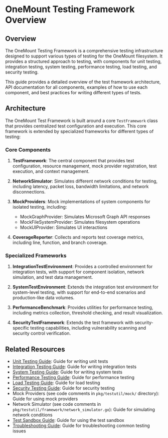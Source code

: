 # OneMount Testing Framework Overview

## Overview

The OneMount Testing Framework is a comprehensive testing infrastructure designed to support various types of testing for the OneMount filesystem. It provides a structured approach to testing, with components for unit testing, integration testing, system testing, performance testing, load testing, and security testing.

This guide provides a detailed overview of the test framework architecture, API documentation for all components, examples of how to use each component, and best practices for writing different types of tests.

## Architecture

The OneMount Test Framework is built around a core `TestFramework` class that provides centralized test configuration and execution. This core framework is extended by specialized frameworks for different types of testing:

### Core Components

1. **TestFramework**: The central component that provides test configuration, resource management, mock provider registration, test execution, and context management.

2. **NetworkSimulator**: Simulates different network conditions for testing, including latency, packet loss, bandwidth limitations, and network disconnections.

3. **MockProviders**: Mock implementations of system components for isolated testing, including:
   - MockGraphProvider: Simulates Microsoft Graph API responses
   - MockFileSystemProvider: Simulates filesystem operations
   - MockUIProvider: Simulates UI interactions

4. **CoverageReporter**: Collects and reports test coverage metrics, including line, function, and branch coverage.

### Specialized Frameworks

1. **IntegrationTestEnvironment**: Provides a controlled environment for integration tests, with support for component isolation, network simulation, and test data management.

2. **SystemTestEnvironment**: Extends the integration test environment for system-level testing, with support for end-to-end scenarios and production-like data volumes.

3. **PerformanceBenchmark**: Provides utilities for performance testing, including metrics collection, threshold checking, and result visualization.

4. **SecurityTestFramework**: Extends the test framework with security-specific testing capabilities, including vulnerability scanning and security control verification.

## Related Resources

- [Unit Testing Guide](frameworks/unit-testing-guide.md): Guide for writing unit tests
- [Integration Testing Guide](frameworks/integration-testing-guide.md): Guide for writing integration tests
- [System Testing Guide](frameworks/system-testing-guide.md): Guide for writing system tests
- [Performance Testing Guide](frameworks/performance-testing-guide.md): Guide for performance testing
- [Load Testing Guide](frameworks/load-testing-guide.md): Guide for load testing
- [Security Testing Guide](frameworks/security-testing-guide.md): Guide for security testing
- Mock Providers (see code comments in `pkg/testutil/mock/` directory): Guide for using mock providers
- Network Simulator (see code comments in `pkg/testutil/framework/network_simulator.go`): Guide for simulating network conditions
- [Test Sandbox Guide](components/test-sandbox-guide.md): Guide for using the test sandbox
- [Troubleshooting Guide](../testing-troubleshooting.md): Guide for troubleshooting common testing issues
